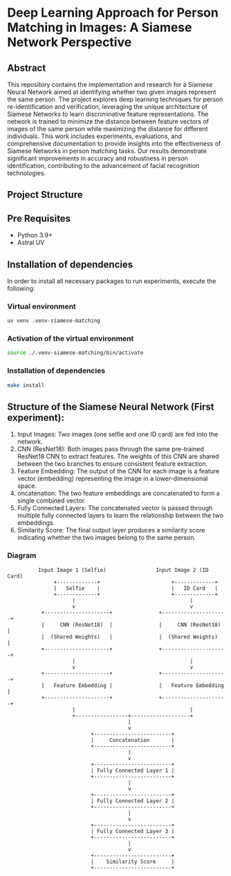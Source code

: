 # Deep Learning Approach for Person Matching in Images: A Siamese Network Perspective

## Abstract
This repository contains the implementation and research for a Siamese Neural Network aimed at identifying whether two given images represent the same person. The project explores deep learning techniques for person re-identification and verification, leveraging the unique architecture of Siamese Networks to learn discriminative feature representations. The network is trained to minimize the distance between feature vectors of images of the same person while maximizing the distance for different individuals. This work includes experiments, evaluations, and comprehensive documentation to provide insights into the effectiveness of Siamese Networks in person matching tasks. Our results demonstrate significant improvements in accuracy and robustness in person identification, contributing to the advancement of facial recognition technologies.

## Project Structure


## Pre Requisites
- Python 3.9+
- Astral UV


## Installation of dependencies
In order to install all necessary packages to run experiments, execute the following:

### Virtual environment

```bash
uv venv .venv-siamese-matching
```

### Activation of the virtual environment

```bash
source ./.venv-siamese-matching/bin/activate
```

### Installation of dependencies

```bash
make install
```


## Structure of the Siamese Neural Network (First experiment):
1. Input Images: Two images (one selfie and one ID card) are fed into the network.
2. CNN (ResNet18): Both images pass through the same pre-trained ResNet18 CNN to extract features. The weights of this CNN are shared between the two branches to ensure consistent feature extraction.
3. Feature Embedding: The output of the CNN for each image is a feature vector (embedding) representing the image in a lower-dimensional space.
4. oncatenation: The two feature embeddings are concatenated to form a single combined vector.
5. Fully Connected Layers: The concatenated vector is passed through multiple fully connected layers to learn the relationship between the two embeddings.
6. Similarity Score: The final output layer produces a similarity score indicating whether the two images belong to the same person.

### Diagram
              Input Image 1 (Selfie)                Input Image 2 (ID Card)
                   +-------------+                       +-------------+
                   |   Selfie    |                       |   ID Card   |
                   +-------------+                       +-------------+
                         |                                     |
                         v                                     v
               +---------------------+               +---------------------+
               |     CNN (ResNet18)  |               |     CNN (ResNet18)  |
               |  (Shared Weights)   |               |  (Shared Weights)   |
               +---------------------+               +---------------------+
                         |                                     |
                         v                                     v
               +---------------------+               +---------------------+
               |   Feature Embedding |               |   Feature Embedding |
               +---------------------+               +---------------------+
                         |                                     |
                         +-----------------+-------------------+
                                           |
                                           v
                               +-------------------------+
                               |     Concatenation       |
                               +-------------------------+
                                           |
                                           v
                               +-------------------------+
                               | Fully Connected Layer 1 |
                               +-------------------------+
                                           |
                                           v
                               +-------------------------+
                               | Fully Connected Layer 2 |
                               +-------------------------+
                                           |
                                           v
                               +-------------------------+
                               | Fully Connected Layer 3 |
                               +-------------------------+
                                           |
                                           v
                               +-------------------------+
                               |    Similarity Score     |
                               +-------------------------+



